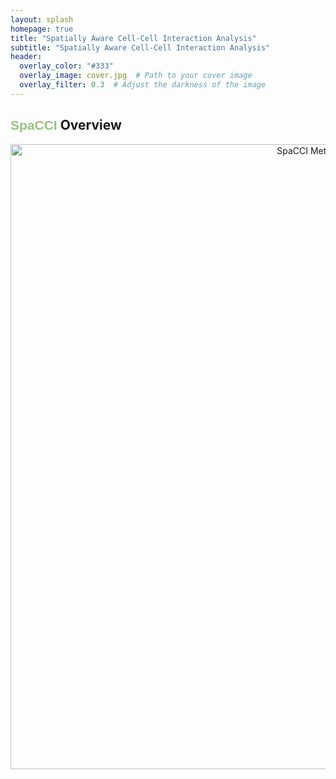 ```yaml
---
layout: splash
homepage: true
title: "Spatially Aware Cell-Cell Interaction Analysis"
subtitle: "Spatially Aware Cell-Cell Interaction Analysis"
header:
  overlay_color: "#333"
  overlay_image: cover.jpg  # Path to your cover image
  overlay_filter: 0.3  # Adjust the darkness of the image
---
```


## <span style="font-family: 'ABeeZee', sans-serif; color: #94C47D;">SpaCCI</span> Overview

<p align="center">
  <img width="1000" src="SPACCI Method Diagram.png" alt="SpaCCI Method Diagram">
</p>




